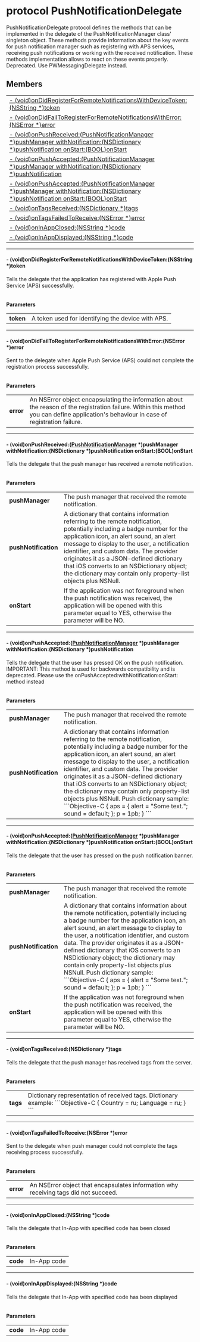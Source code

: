 
# <a name="heading"></a>protocol PushNotificationDelegate  
PushNotificationDelegate protocol defines the methods that can be implemented in the delegate of the PushNotificationManager class' singleton object. These methods provide information about the key events for push notification manager such as registering with APS services, receiving push notifications or working with the received notification. These methods implementation allows to react on these events properly.<br/>Deprecated. Use PWMessagingDelegate instead. 
## Members  

<table>
	<tr>
		<td><a href="#1a012a61171ad487f99d13108c62575b6e">- (void)onDidRegisterForRemoteNotificationsWithDeviceToken:(NSString *)token</a></td>
	</tr>
	<tr>
		<td><a href="#1a58f4ecba5967fcfb2b5c38288bd69f31">- (void)onDidFailToRegisterForRemoteNotificationsWithError:(NSError *)error</a></td>
	</tr>
	<tr>
		<td><a href="#1a5da7054a1082115cdd88bd191bcccee8">- (void)onPushReceived:(PushNotificationManager *)pushManager withNotification:(NSDictionary *)pushNotification onStart:(BOOL)onStart</a></td>
	</tr>
	<tr>
		<td><a href="#1aee6ae0863f9f5020be09017042f83a83">- (void)onPushAccepted:(PushNotificationManager *)pushManager withNotification:(NSDictionary *)pushNotification</a></td>
	</tr>
	<tr>
		<td><a href="#1ad88d413d33964da81236c4e151eafcb0">- (void)onPushAccepted:(PushNotificationManager *)pushManager withNotification:(NSDictionary *)pushNotification onStart:(BOOL)onStart</a></td>
	</tr>
	<tr>
		<td><a href="#1a5798a1bf2bb6ae81f599361e34c6a738">- (void)onTagsReceived:(NSDictionary *)tags</a></td>
	</tr>
	<tr>
		<td><a href="#1a798bfd73045482b35c74c03b8efb547e">- (void)onTagsFailedToReceive:(NSError *)error</a></td>
	</tr>
	<tr>
		<td><a href="#1aa814f0142367a2ad980a3df9404ce577">- (void)onInAppClosed:(NSString *)code</a></td>
	</tr>
	<tr>
		<td><a href="#1aaf5194ee0c3930f008f5d87ccf3575ea">- (void)onInAppDisplayed:(NSString *)code</a></td>
	</tr>
</table>


----------  
  

#### <a name="1a012a61171ad487f99d13108c62575b6e"></a>- (void)onDidRegisterForRemoteNotificationsWithDeviceToken:(NSString \*)token  
Tells the delegate that the application has registered with Apple Push Service (APS) successfully.<br/><br/><br/><strong>Parameters</strong><br/>
<table>
	<tr>
		<td><strong>token</strong></td>
		<td>A token used for identifying the device with APS. </td>
	</tr>
</table>


----------  
  

#### <a name="1a58f4ecba5967fcfb2b5c38288bd69f31"></a>- (void)onDidFailToRegisterForRemoteNotificationsWithError:(NSError \*)error  
Sent to the delegate when Apple Push Service (APS) could not complete the registration process successfully.<br/><br/><br/><strong>Parameters</strong><br/>
<table>
	<tr>
		<td><strong>error</strong></td>
		<td>An NSError object encapsulating the information about the reason of the registration failure. Within this method you can define application's behaviour in case of registration failure. </td>
	</tr>
</table>


----------  
  

#### <a name="1a5da7054a1082115cdd88bd191bcccee8"></a>- (void)onPushReceived:(<a href="PushNotificationManager.md">PushNotificationManager</a> \*)pushManager withNotification:(NSDictionary \*)pushNotification onStart:(BOOL)onStart  
Tells the delegate that the push manager has received a remote notification.<br/><br/><br/><strong>Parameters</strong><br/>
<table>
	<tr>
		<td><strong>pushManager</strong></td>
		<td>The push manager that received the remote notification. </td>
	</tr>
	<tr>
		<td><strong>pushNotification</strong></td>
		<td>A dictionary that contains information referring to the remote notification, potentially including a badge number for the application icon, an alert sound, an alert message to display to the user, a notification identifier, and custom data. The provider originates it as a JSON-defined dictionary that iOS converts to an NSDictionary object; the dictionary may contain only property-list objects plus NSNull. </td>
	</tr>
	<tr>
		<td><strong>onStart</strong></td>
		<td>If the application was not foreground when the push notification was received, the application will be opened with this parameter equal to YES, otherwise the parameter will be NO. </td>
	</tr>
</table>


----------  
  

#### <a name="1aee6ae0863f9f5020be09017042f83a83"></a>- (void)onPushAccepted:(<a href="PushNotificationManager.md">PushNotificationManager</a> \*)pushManager withNotification:(NSDictionary \*)pushNotification  
Tells the delegate that the user has pressed OK on the push notification. IMPORTANT: This method is used for backwards compatibility and is deprecated. Please use the onPushAccepted:withNotification:onStart: method instead<br/><br/><br/><strong>Parameters</strong><br/>
<table>
	<tr>
		<td><strong>pushManager</strong></td>
		<td>The push manager that received the remote notification. </td>
	</tr>
	<tr>
		<td><strong>pushNotification</strong></td>
		<td>A dictionary that contains information referring to the remote notification, potentially including a badge number for the application icon, an alert sound, an alert message to display to the user, a notification identifier, and custom data. The provider originates it as a JSON-defined dictionary that iOS converts to an NSDictionary object; the dictionary may contain only property-list objects plus NSNull. Push dictionary sample: 
```Objective-C
{
   aps =     {
       alert = "Some text.";
       sound = default;
   };
   p = 1pb;
}
```
</td>
	</tr>
</table>


----------  
  

#### <a name="1ad88d413d33964da81236c4e151eafcb0"></a>- (void)onPushAccepted:(<a href="PushNotificationManager.md">PushNotificationManager</a> \*)pushManager withNotification:(NSDictionary \*)pushNotification onStart:(BOOL)onStart  
Tells the delegate that the user has pressed on the push notification banner.<br/><br/><br/><strong>Parameters</strong><br/>
<table>
	<tr>
		<td><strong>pushManager</strong></td>
		<td>The push manager that received the remote notification. </td>
	</tr>
	<tr>
		<td><strong>pushNotification</strong></td>
		<td>A dictionary that contains information about the remote notification, potentially including a badge number for the application icon, an alert sound, an alert message to display to the user, a notification identifier, and custom data. The provider originates it as a JSON-defined dictionary that iOS converts to an NSDictionary object; the dictionary may contain only property-list objects plus NSNull. Push dictionary sample: 
```Objective-C
{
    aps =     {
        alert = "Some text.";
        sound = default;
    };
    p = 1pb;
}
```
</td>
	</tr>
	<tr>
		<td><strong>onStart</strong></td>
		<td>If the application was not foreground when the push notification was received, the application will be opened with this parameter equal to YES, otherwise the parameter will be NO. </td>
	</tr>
</table>


----------  
  

#### <a name="1a5798a1bf2bb6ae81f599361e34c6a738"></a>- (void)onTagsReceived:(NSDictionary \*)tags  
Tells the delegate that the push manager has received tags from the server.<br/><br/><br/><strong>Parameters</strong><br/>
<table>
	<tr>
		<td><strong>tags</strong></td>
		<td>Dictionary representation of received tags. Dictionary example: 
```Objective-C
{
    Country = ru;
    Language = ru;
}
```
</td>
	</tr>
</table>


----------  
  

#### <a name="1a798bfd73045482b35c74c03b8efb547e"></a>- (void)onTagsFailedToReceive:(NSError \*)error  
Sent to the delegate when push manager could not complete the tags receiving process successfully.<br/><br/><br/><strong>Parameters</strong><br/>
<table>
	<tr>
		<td><strong>error</strong></td>
		<td>An NSError object that encapsulates information why receiving tags did not succeed. </td>
	</tr>
</table>


----------  
  

#### <a name="1aa814f0142367a2ad980a3df9404ce577"></a>- (void)onInAppClosed:(NSString \*)code  
Tells the delegate that In-App with specified code has been closed<br/><br/><br/><strong>Parameters</strong><br/>
<table>
	<tr>
		<td><strong>code</strong></td>
		<td>In-App code </td>
	</tr>
</table>


----------  
  

#### <a name="1aaf5194ee0c3930f008f5d87ccf3575ea"></a>- (void)onInAppDisplayed:(NSString \*)code  
Tells the delegate that In-App with specified code has been displayed<br/><br/><br/><strong>Parameters</strong><br/>
<table>
	<tr>
		<td><strong>code</strong></td>
		<td>In-App code </td>
	</tr>
</table>
